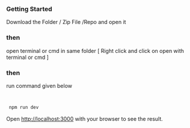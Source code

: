 ### Getting Started


Download the Folder / Zip File /Repo and open it
### then
open terminal or cmd in same folder [ Right click and click on open with terminal or cmd ]
### then
run command given below
```bash


 npm run dev
```

Open [http://localhost:3000](http://localhost:3000) with your browser to see the result.

